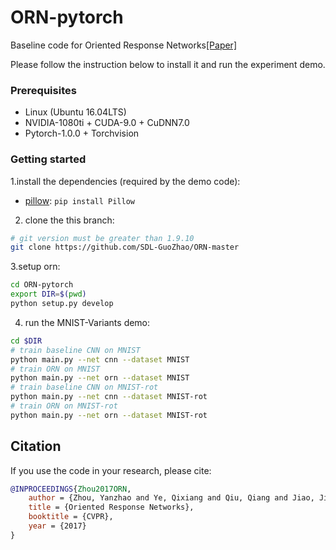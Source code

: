 # ORN-pytorch
Baseline code for Oriented Response Networks[[Paper]](https://arxiv.org/pdf/1701.01833)

Please follow the instruction below to install it and run the experiment demo.

### Prerequisites
* Linux (Ubuntu 16.04LTS)
* NVIDIA-1080ti + CUDA-9.0 + CuDNN7.0
* Pytorch-1.0.0 + Torchvision

### Getting started
1.install the dependencies (required by the demo code):
   * [pillow](https://python-pillow.org): `pip install Pillow`

2. clone the this branch: 

  ```bash
  # git version must be greater than 1.9.10
  git clone https://github.com/SDL-GuoZhao/ORN-master
  ```
  
3.setup orn:

  ```bash
  cd ORN-pytorch
  export DIR=$(pwd)
  python setup.py develop
  ```

4. run the MNIST-Variants demo:

  ```bash
  cd $DIR
  # train baseline CNN on MNIST
  python main.py --net cnn --dataset MNIST
  # train ORN on MNIST
  python main.py --net orn --dataset MNIST
  # train baseline CNN on MNIST-rot
  python main.py --net cnn --dataset MNIST-rot
  # train ORN on MNIST-rot
  python main.py --net orn --dataset MNIST-rot
  ```
  
## Citation 
If you use the code in your research, please cite:
```bibtex
@INPROCEEDINGS{Zhou2017ORN,
    author = {Zhou, Yanzhao and Ye, Qixiang and Qiu, Qiang and Jiao, Jianbin},
    title = {Oriented Response Networks},
    booktitle = {CVPR},
    year = {2017}
}
```   
